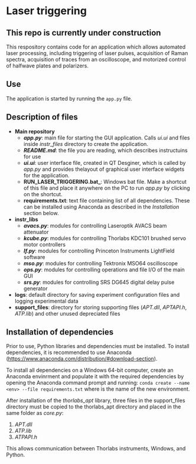 
# Laser triggering


## **This repo is currently under construction**


This respository contains code for an application which allows automated laser processing, including triggering of laser pulses, acquisition of Raman spectra, acquisition of traces from an oscilloscope, and motorized control of halfwave plates and polarizers.



## Use
The application is started by running the ```app.py``` file.


## Description of files

* **Main repository**
    * **_app.py_**: main file for starting the GUI application. Calls _ui.ui_ and files inside _instr_files_ directory to create the application.
    * **_README.md_**: the file you are reading, which describes instructuins for use
    * **_ui.ui_**: user interface file, created in QT Desginer, which is called by _app.py_ and provides thelayout of graphical user interface widgets for the application.
    * **RUN_LASER_TRIGGERING.bat_**: Windows bat file. Make a shortcut of this file and place it anywhere on the PC to run _app.py_ by clicking on the shortcut.
    * **requirements.txt**: text file containing list of all dependencies. These can be installed using Anaconda as described in the _Installation_ section below.
* **instr_libs**
    * **_avacs.py_**: modules for controlling Laseroptik AVACS beam attenuator
    * **_kcube.py_**: modules for controlling Thorlabs KDC101 brushed servo motor controllers
    * **_lf.py_**: modules for controlling Princeton Instruments LightField software
    * **_mso.py_**: modules for controlling Tektronix MSO64 oscilloscope
    * **_ops.py_**: modules for controlling operations and file I/O of the main GUI
    * **_srs.py_**: modules for controlling SRS DG645 digital delay pulse generator
* **logs**: default directory for saving experiment configuration files and logging experimental data
* **support_files**: directory for storing supporting files (_APT.dll_, _APTAPI.h_, _ATP.lib_) and other unused depreciated files





## Installation of dependencies
Prior to use, Python libraries and dependencies must be installed. To install dependencies, it is recommended to use Anaconda (https://www.anaconda.com/distribution/#download-section).

To install all dependencies on a Windows 64-bit computer, create an Anaconda envinrment and populate it with the required dependencies by opening the Anaconda command prompt and running: 
```conda create --name <env> --file requirements.txt```
where <env> is the name of the new environment.

After installation of the _thorlabs_apt_ library, three files in the support_files directory must be copied to the thorlabs_apt directory and placed in the same folder as _core.py_:
1. _APT.dll_
2. _ATP.lib_
3. _ATPAPI.h_

This allows communication between Thorlabs instruments, Windows, and Python.
